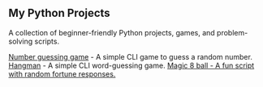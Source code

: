 ## My Python Projects

A collection of beginner-friendly Python projects, games, and problem-solving scripts.

[Number guessing game](https://github.com/sapan322/my_python_projects/tree/main/Number%20guessing%20game) - A simple CLI game to guess a random number.
[Hangman](https://github.com/sapan322/my_python_projects/tree/main/Hangman) - A simple CLI word-guessing game.
[Magic 8 ball - A fun script with random fortune responses.](https://github.com/sapan322/my_python_projects/tree/main/Magic%208%20ball)
